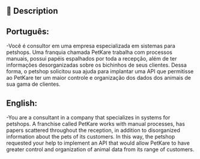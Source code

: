 ## 📝 Description

## Português:
-Você é consultor em uma empresa especializada em sistemas para petshops. Uma franquia chamada PetKare trabalha com processos manuais, possui papéis espalhados por toda a recepção, além de ter informações desorganizadas sobre os bichinhos de seus clientes. Dessa forma, o petshop solicitou sua ajuda para implantar uma API que permitisse ao PetKare ter um maior controle e organização dos dados dos animais de sua gama de clientes.

## English:
-You are a consultant in a company that specializes in systems for petshops. A franchise called PetKare works with manual processes, has papers scattered throughout the reception, in addition to disorganized information about the pets of its customers. In this way, the petshop requested your help to implement an API that would allow PetKare to have greater control and organization of animal data from its range of customers.
